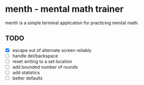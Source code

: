# menth - mental math trainer

menth is a simple terminal application for practicing mental math.

## TODO
- [x] escape out of alternate screen reliably
- [ ] handle del/backspace
- [ ] reset writing to a set location
- [ ] add bounded number of rounds
- [ ] add statistics
- [ ] better defaults
